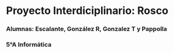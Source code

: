 # Proyecto Interdiciplinario: Rosco

### Alumnas: Escalante, González R, Gonzalez T y Pappolla 
### 5°A Informática
